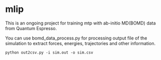 # mlip

This is an ongoing project for training mtp with ab-initio MD(BOMD) data from Quantum Espresso.

You can use bomd_data_process.py for processing output file of the simulation to extract forces, energies, trajectories and other information.

```
python out2csv.py -i sim.out -o sim.csv
```